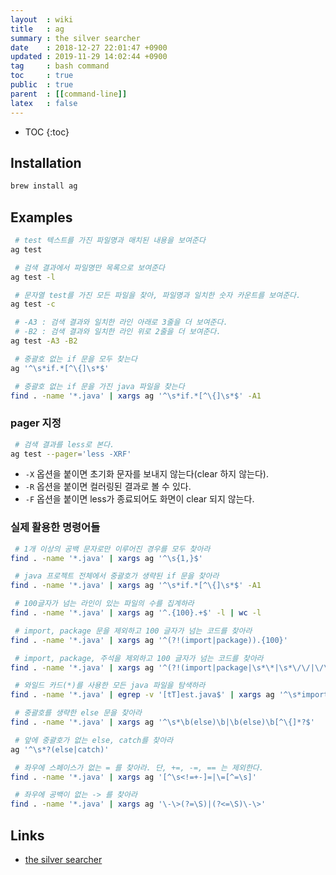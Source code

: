 ```yaml
---
layout  : wiki
title   : ag
summary : the silver searcher
date    : 2018-12-27 22:01:47 +0900
updated : 2019-11-29 14:02:44 +0900
tag     : bash command
toc     : true
public  : true
parent  : [[command-line]]
latex   : false
---
```

* TOC
{:toc}

## Installation
```sh
brew install ag
```

## Examples

```sh
 # test 텍스트를 가진 파일명과 매치된 내용을 보여준다
ag test

 # 검색 결과에서 파일명만 목록으로 보여준다
ag test -l

 # 문자열 test를 가진 모든 파일을 찾아, 파일명과 일치한 숫자 카운트를 보여준다.
ag test -c

 # -A3 : 검색 결과와 일치한 라인 아래로 3줄을 더 보여준다.
 # -B2 : 검색 결과와 일치한 라인 위로 2줄을 더 보여준다.
ag test -A3 -B2

 # 중괄호 없는 if 문을 모두 찾는다
ag '^\s*if.*[^\{]\s*$'

 # 중괄호 없는 if 문을 가진 java 파일을 찾는다
find . -name '*.java' | xargs ag '^\s*if.*[^\{]\s*$' -A1
```

### pager 지정
```sh
 # 검색 결과를 less로 본다.
ag test --pager='less -XRF'
```

* `-X` 옵션을 붙이면 초기화 문자를 보내지 않는다(clear 하지 않는다).
* `-R` 옵션을 붙이면 컬러링된 결과로 볼 수 있다.
* `-F` 옵션을 붙이면 less가 종료되어도 화면이 clear 되지 않는다.

### 실제 활용한 명령어들

```sh
 # 1개 이상의 공백 문자로만 이루어진 경우를 모두 찾아라
find . -name '*.java' | xargs ag '^\s{1,}$'

 # java 프로젝트 전체에서 중괄호가 생략된 if 문을 찾아라
find . -name '*.java' | xargs ag '^\s*if.*[^\{]\s*$' -A1

 # 100글자가 넘는 라인이 있는 파일의 수를 집계하라
find . -name '*.java' | xargs ag '^.{100}.+$' -l | wc -l

 # import, package 문을 제외하고 100 글자가 넘는 코드를 찾아라
find . -name '*.java' | xargs ag '^(?!(import|package)).{100}'

 # import, package, 주석을 제외하고 100 글자가 넘는 코드를 찾아라
find . -name '*.java' | xargs ag '^(?!(import|package|\s*\*|\s*\/\/|\/\*)).{100}'

 # 와일드 카드(*)를 사용한 모든 java 파일을 탐색하라
find . -name '*.java' | egrep -v '[tT]est.java$' | xargs ag '^\s*import.*\*'

 # 중괄호를 생략한 else 문을 찾아라
find . -name '*.java' | xargs ag '^\s*\b(else)\b|\b(else)\b[^\{]*?$'

 # 앞에 중괄호가 없는 else, catch를 찾아라
ag '^\s*?(else|catch)'

 # 좌우에 스페이스가 없는 = 를 찾아라. 단, +=, -=, == 는 제외한다.
find . -name '*.java' | xargs ag '[^\s<!=+-]=|\=[^=\s]'

 # 좌우에 공백이 없는 -> 를 찾아라
find . -name '*.java' | xargs ag '\-\>(?=\S)|(?<=\S)\-\>'
```

## Links
* [the silver searcher](https://github.com/ggreer/the_silver_searcher )

